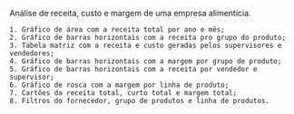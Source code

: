 Análise de receita, custo e margem de uma empresa alimentícia.


    1. Gráfico de área com a receita total por ano e mês;
    2. Gráfico de barras horizontais com a receita pro grupo do produto;
    3. Tabela matriz com a receita e custo geradas pelos supervisores e vendedores;
    4. Gráfico de barras horizontais com a margem por grupo de produto;
    5. Gráfico de barras horizontais com a receita por vendedor e supervisor;
    6. Gráfico de rosca com a margem por linha de produto;
    7. Cartões da receita total, curto total e margem total;
    8. Filtros do fornecedor, grupo de produtos e linha de produtos.
